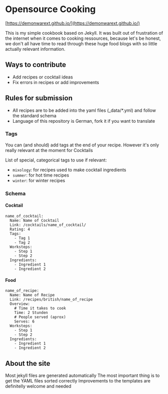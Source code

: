 # Opensource Cooking

[https://demonwarext.github.io/](https://demonwarext.github.io/)

This is my simple cookbook based on Jekyll.
It was built out of frustration of the internet when it comes to cooking ressources, because let's be honest, we don't all have time to read through these huge food blogs with so little actually relevant information.

## Ways to contribute

- Add recipes or cocktail ideas
- Fix errors in recipes or add improvements

## Rules for submission

- All recipes are to be added into the yaml files (_data/*.yml) and follow the standard schema
- Language of this repository is German, fork it if you want to translate

### Tags

You can (and should) add tags at the end of your recipe.
However it's only really relevant at the moment for Cocktails

List of special, categorical tags to use if relevant:
- `mixology`: for recipes used to make cocktail ingredients
- `summer`: for hot time recipes
- `winter`: for winter recipes

### Schema
#### Cocktail
```
name_of_cocktail:
  Name: Name of Cocktail
  Link: /cocktails/name_of_cocktail/
  Rating: 4
  Tags:
    - Tag 1
    - Tag 2
  Worksteps:
    - Step 1
    - Step 2
  Ingredients:
    - Ingredient 1
    - Ingredient 2
```
#### Food
```
name_of_recipe:
  Name: Name of Recipe
  Link: /recipes/british/name_of_recipe
  Overview:
    # Time it takes to cook
    Time: 2 Stunden
    # People served (aprox)
    Serves: 6
  Worksteps:
    - Step 1
    - Step 2
  Ingredients:
    - Ingredient 1
    - Ingredient 2
```


## About the site

Most jekyll files are generated automatically
The most important thing is to get the YAML files sorted correctly
Improvements to the templates are definitelly welcome and needed
